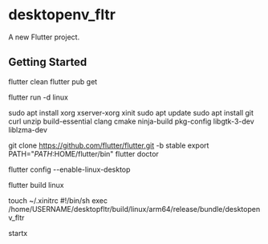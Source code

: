 # desktopenv_fltr

A new Flutter project.

## Getting Started

flutter clean
flutter pub get

flutter run -d linux

sudo apt install xorg xserver-xorg xinit
sudo apt update
sudo apt install git curl unzip build-essential clang cmake ninja-build pkg-config libgtk-3-dev liblzma-dev

git clone https://github.com/flutter/flutter.git -b stable
export PATH="$PATH:$HOME/flutter/bin"
flutter doctor

flutter config --enable-linux-desktop

flutter build linux

touch ~/.xinitrc
#!/bin/sh
exec /home/USERNAME/desktopfltr/build/linux/arm64/release/bundle/desktopenv_fltr

startx

